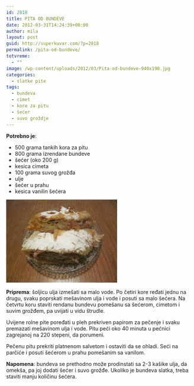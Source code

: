 ```yaml
---
id: 2818
title: PITA OD BUNDEVE
date: 2012-03-31T14:24:39+00:00
author: mila
layout: post
guid: http://superkuvar.com/?p=2818
permalink: /pita-od-bundeve/
totvreme:
  - ""
image: /wp-content/uploads/2012/03/Pita-od-bundeve-940x198.jpg
categories:
  - slatke pite
tags:
  - bundeva
  - cimet
  - kore za pitu
  - šećer
  - suvo groždje
---
```

**Potrebno je**:

  * 500 grama tankih kora za pitu
  * 800 grama izrendane bundeve
  * šećer (oko 200 g)
  * kesica cimeta
  * 100 grama suvog grožđa
  * ulje
  * šećer u prahu
  * kesica vanilin šećera

<img class="alignnone size-medium wp-image-2835" title="Pita od bundeve" src="/wp-content/uploads/2012/03/Pita-od-bundeve-1024x768.jpg" alt="" width="300" height="225" /> 

**Priprema**: šoljicu ulja izmešati sa malo vode. Po četiri kore ređati jednu na drugu, svaku poprskati mešavinom ulja i vode i posuti sa malo šećera. Na četvrtu koru staviti rendanu bundevu pomešanu sa šećerom, cimetom i suvim grožđem, pa uvijati u vidu štrudle.

Uvijene rolne pite poređati u pleh prekriven papirom za pečenje i svaku premazati mešavinom ulja i vode. Pitu peći oko 40 minuta u pećnici zagrejanoj na 220 stepeni, da porumeni.

Pečenu pitu prekriti platnenom salvetom i ostaviti da se ohladi. Seći na parčiće i posuti šećerom u prahu pomešanim sa vanilom.

**Napomena**:   bundeva se prethodno može prodinstati sa 2-3 kašike ulja, da omekša, pa joj dodati šećer i suvo grožđe. Ukoliko je bundeva slatka, treba staviti manju količinu šećera.